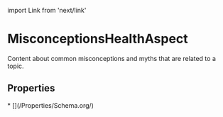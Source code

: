 import Link from 'next/link'

# MisconceptionsHealthAspect

Content about common misconceptions and myths that are related to a topic.

## Properties

<Grid>
* [](/Properties/Schema.org/)

</Grid>

